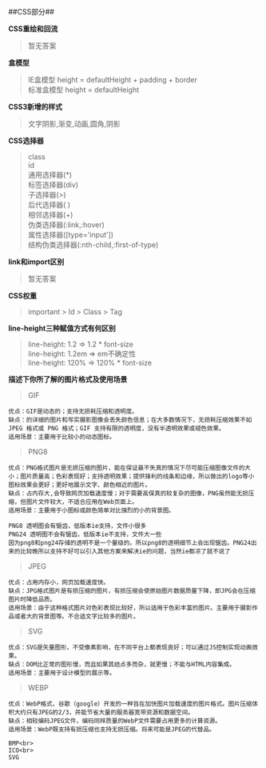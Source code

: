 ##CSS部分##
  
**CSS重绘和回流**
> 暂无答案

**盒模型**
> IE盒模型 height = defaultHeight + padding + border <br>
> 标准盒模型 height = defaultHeight

**CSS3新增的样式**
> 文字阴影,渐变,动画,圆角,阴影

**CSS选择器**
> class <br>
> id <br>
> 通用选择器(*) <br>
> 标签选择器(div) <br>
> 子选择器(>) <br>
> 后代选择器( ) <br>
> 相邻选择器(+) <br>
> 伪类选择器(:link,:hover) <br>
> 属性选择器([type='input']) <br>
> 结构伪类选择器(:nth-child,:first-of-type) <br>


**link和import区别**
> 暂无答案

**CSS权重**
> important > Id > Class > Tag

**line-height三种赋值方式有何区别**
> line-height: 1.2 => 1.2 * font-size <br>
  line-height: 1.2em => em不确定性 <br>
  line-height: 120% => 120% * font-size
  
**描述下你所了解的图片格式及使用场景**
> GIF

	优点：GIF是动态的；支持无损耗压缩和透明度。
	缺点：的详细的图片和写实摄影图像会丢失颜色信息；在大多数情况下，无损耗压缩效果不如 JPEG 格式或 PNG 格式；GIF 支持有限的透明度，没有半透明效果或褪色效果。
    适用场景：主要用于比较小的动态图标。

>  PNG8

	优点：PNG格式图片是无损压缩的图片，能在保证最不失真的情况下尽可能压缩图像文件的大小；图片质量高；色彩表现好；支持透明效果；提供锋利的线条和边缘，所以做出的logo等小图标效果会更好；更好地展示文字、颜色相近的图片。
    缺点：占内存大,会导致网页加载速度慢；对于需要高保真的较复杂的图像，PNG虽然能无损压缩，但图片文件较大，不适合应用在Web页面上。
    适用场景：主要用于小图标或颜色简单对比强烈的小的背景图。
	
	PNG8 透明图会有锯齿，低版本ie支持，文件小很多
    PNG24 透明图不会有锯齿，低版本ie不支持，文件大一些
    因为png8和png24存储的透明不是一个量级的。所以png8的透明细节上会出现锯齿。PNG24出来的比较晚所以支持不好可以引入其他方案来解决ie的问题，当然ie都凉了就不说了
	
>  JPEG

	优点：占用内存小，网页加载速度快。
	缺点：JPG格式图片是有损压缩的图片，有损压缩会使原始图片数据质量下降，即JPG会在压缩图片时降低品质。
	适用场景：由于这种格式图片对色彩表现比较好，所以适用于色彩丰富的图片。主要用于摄影作品或者大的背景图等。不合适文字比较多的图片。
  
>  SVG

	优点：SVG是矢量图形，不受像素影响，在不同平台上都表现良好；可以通过JS控制实现动画效果。
    缺点：DOM比正常的图形慢，而且如果其结点多而杂，就更慢；不能与HTML内容集成。
    适用场景：主要用于设计模型的展示等。

>  WEBP
	
	优点：WebP格式，谷歌（google）开发的一种旨在加快图片加载速度的图片格式。图片压缩体积大约只有JPEG的2/3，并能节省大量的服务器宽带资源和数据空间。
    缺点：相较编码JPEG文件，编码同样质量的WebP文件需要占用更多的计算资源。
    适用场景：WebP既支持有损压缩也支持无损压缩。将来可能是JPEG的代替品。
    
	BMP<br>
	ICO<br>
	SVG

  


